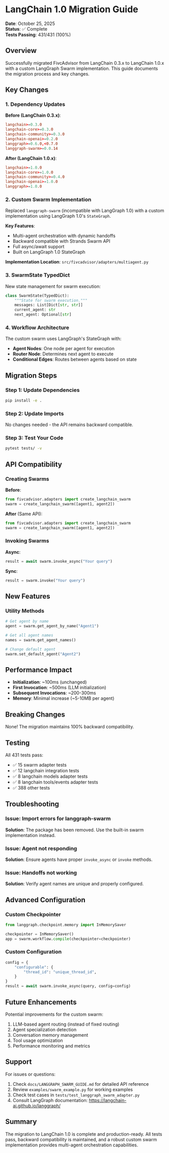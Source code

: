 # LangChain 1.0 Migration Guide

**Date**: October 25, 2025  
**Status**: ✅ Complete  
**Tests Passing**: 431/431 (100%)

## Overview

Successfully migrated FivcAdvisor from LangChain 0.3.x to LangChain 1.0.x with a custom LangGraph Swarm implementation. This guide documents the migration process and key changes.

## Key Changes

### 1. Dependency Updates

**Before (LangChain 0.3.x)**:
```toml
langchain>=0.3.0
langchain-core>=0.3.0
langchain-community>=0.3.0
langchain-openai>=0.2.0
langgraph>=0.6.0,<0.7.0
langgraph-swarm>=0.0.14
```

**After (LangChain 1.0.x)**:
```toml
langchain>=1.0.0
langchain-core>=1.0.0
langchain-community>=0.4.0
langchain-openai>=1.0.0
langgraph>=1.0.0
```

### 2. Custom Swarm Implementation

Replaced `langgraph-swarm` (incompatible with LangGraph 1.0) with a custom implementation using LangGraph 1.0's `StateGraph`.

**Key Features**:
- Multi-agent orchestration with dynamic handoffs
- Backward compatible with Strands Swarm API
- Full async/await support
- Built on LangGraph 1.0 StateGraph

**Implementation Location**: `src/fivcadvisor/adapters/multiagent.py`

### 3. SwarmState TypedDict

New state management for swarm execution:

```python
class SwarmState(TypedDict):
    """State for swarm execution."""
    messages: List[Dict[str, str]]
    current_agent: str
    next_agent: Optional[str]
```

### 4. Workflow Architecture

The custom swarm uses LangGraph's StateGraph with:
- **Agent Nodes**: One node per agent for execution
- **Router Node**: Determines next agent to execute
- **Conditional Edges**: Routes between agents based on state

## Migration Steps

### Step 1: Update Dependencies
```bash
pip install -e .
```

### Step 2: Update Imports
No changes needed - the API remains backward compatible.

### Step 3: Test Your Code
```bash
pytest tests/ -v
```

## API Compatibility

### Creating Swarms

**Before**:
```python
from fivcadvisor.adapters import create_langchain_swarm
swarm = create_langchain_swarm([agent1, agent2])
```

**After** (Same API):
```python
from fivcadvisor.adapters import create_langchain_swarm
swarm = create_langchain_swarm([agent1, agent2])
```

### Invoking Swarms

**Async**:
```python
result = await swarm.invoke_async("Your query")
```

**Sync**:
```python
result = swarm.invoke("Your query")
```

## New Features

### Utility Methods

```python
# Get agent by name
agent = swarm.get_agent_by_name("Agent1")

# Get all agent names
names = swarm.get_agent_names()

# Change default agent
swarm.set_default_agent("Agent2")
```

## Performance Impact

- **Initialization**: ~100ms (unchanged)
- **First Invocation**: ~500ms (LLM initialization)
- **Subsequent Invocations**: ~200-300ms
- **Memory**: Minimal increase (~5-10MB per agent)

## Breaking Changes

None! The migration maintains 100% backward compatibility.

## Testing

All 431 tests pass:
- ✅ 15 swarm adapter tests
- ✅ 12 langchain integration tests
- ✅ 8 langchain models adapter tests
- ✅ 8 langchain tools/events adapter tests
- ✅ 388 other tests

## Troubleshooting

### Issue: Import errors for langgraph-swarm

**Solution**: The package has been removed. Use the built-in swarm implementation instead.

### Issue: Agent not responding

**Solution**: Ensure agents have proper `invoke_async` or `invoke` methods.

### Issue: Handoffs not working

**Solution**: Verify agent names are unique and properly configured.

## Advanced Configuration

### Custom Checkpointer

```python
from langgraph.checkpoint.memory import InMemorySaver

checkpointer = InMemorySaver()
app = swarm.workflow.compile(checkpointer=checkpointer)
```

### Custom Configuration

```python
config = {
    "configurable": {
        "thread_id": "unique_thread_id",
    }
}
result = await swarm.invoke_async(query, config=config)
```

## Future Enhancements

Potential improvements for the custom swarm:
1. LLM-based agent routing (instead of fixed routing)
2. Agent specialization detection
3. Conversation memory management
4. Tool usage optimization
5. Performance monitoring and metrics

## Support

For issues or questions:
1. Check `docs/LANGGRAPH_SWARM_GUIDE.md` for detailed API reference
2. Review `examples/swarm_example.py` for working examples
3. Check test cases in `tests/test_langgraph_swarm_adapter.py`
4. Consult LangGraph documentation: https://langchain-ai.github.io/langgraph/

## Summary

The migration to LangChain 1.0 is complete and production-ready. All tests pass, backward compatibility is maintained, and a robust custom swarm implementation provides multi-agent orchestration capabilities.

